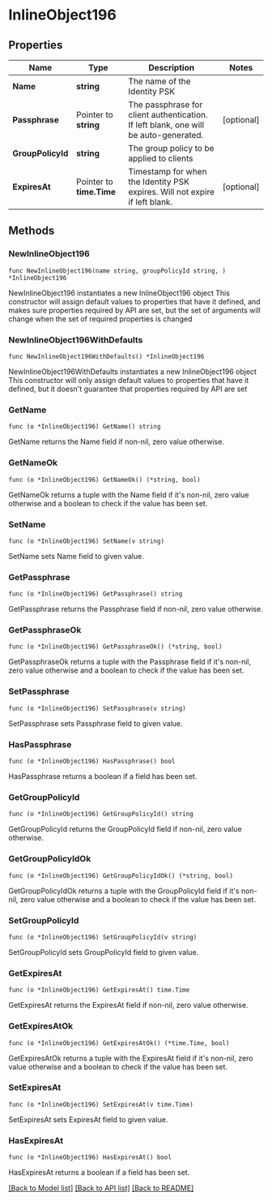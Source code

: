 # InlineObject196

## Properties

Name | Type | Description | Notes
------------ | ------------- | ------------- | -------------
**Name** | **string** | The name of the Identity PSK | 
**Passphrase** | Pointer to **string** | The passphrase for client authentication. If left blank, one will be auto-generated. | [optional] 
**GroupPolicyId** | **string** | The group policy to be applied to clients | 
**ExpiresAt** | Pointer to **time.Time** | Timestamp for when the Identity PSK expires. Will not expire if left blank. | [optional] 

## Methods

### NewInlineObject196

`func NewInlineObject196(name string, groupPolicyId string, ) *InlineObject196`

NewInlineObject196 instantiates a new InlineObject196 object
This constructor will assign default values to properties that have it defined,
and makes sure properties required by API are set, but the set of arguments
will change when the set of required properties is changed

### NewInlineObject196WithDefaults

`func NewInlineObject196WithDefaults() *InlineObject196`

NewInlineObject196WithDefaults instantiates a new InlineObject196 object
This constructor will only assign default values to properties that have it defined,
but it doesn't guarantee that properties required by API are set

### GetName

`func (o *InlineObject196) GetName() string`

GetName returns the Name field if non-nil, zero value otherwise.

### GetNameOk

`func (o *InlineObject196) GetNameOk() (*string, bool)`

GetNameOk returns a tuple with the Name field if it's non-nil, zero value otherwise
and a boolean to check if the value has been set.

### SetName

`func (o *InlineObject196) SetName(v string)`

SetName sets Name field to given value.


### GetPassphrase

`func (o *InlineObject196) GetPassphrase() string`

GetPassphrase returns the Passphrase field if non-nil, zero value otherwise.

### GetPassphraseOk

`func (o *InlineObject196) GetPassphraseOk() (*string, bool)`

GetPassphraseOk returns a tuple with the Passphrase field if it's non-nil, zero value otherwise
and a boolean to check if the value has been set.

### SetPassphrase

`func (o *InlineObject196) SetPassphrase(v string)`

SetPassphrase sets Passphrase field to given value.

### HasPassphrase

`func (o *InlineObject196) HasPassphrase() bool`

HasPassphrase returns a boolean if a field has been set.

### GetGroupPolicyId

`func (o *InlineObject196) GetGroupPolicyId() string`

GetGroupPolicyId returns the GroupPolicyId field if non-nil, zero value otherwise.

### GetGroupPolicyIdOk

`func (o *InlineObject196) GetGroupPolicyIdOk() (*string, bool)`

GetGroupPolicyIdOk returns a tuple with the GroupPolicyId field if it's non-nil, zero value otherwise
and a boolean to check if the value has been set.

### SetGroupPolicyId

`func (o *InlineObject196) SetGroupPolicyId(v string)`

SetGroupPolicyId sets GroupPolicyId field to given value.


### GetExpiresAt

`func (o *InlineObject196) GetExpiresAt() time.Time`

GetExpiresAt returns the ExpiresAt field if non-nil, zero value otherwise.

### GetExpiresAtOk

`func (o *InlineObject196) GetExpiresAtOk() (*time.Time, bool)`

GetExpiresAtOk returns a tuple with the ExpiresAt field if it's non-nil, zero value otherwise
and a boolean to check if the value has been set.

### SetExpiresAt

`func (o *InlineObject196) SetExpiresAt(v time.Time)`

SetExpiresAt sets ExpiresAt field to given value.

### HasExpiresAt

`func (o *InlineObject196) HasExpiresAt() bool`

HasExpiresAt returns a boolean if a field has been set.


[[Back to Model list]](../README.md#documentation-for-models) [[Back to API list]](../README.md#documentation-for-api-endpoints) [[Back to README]](../README.md)


